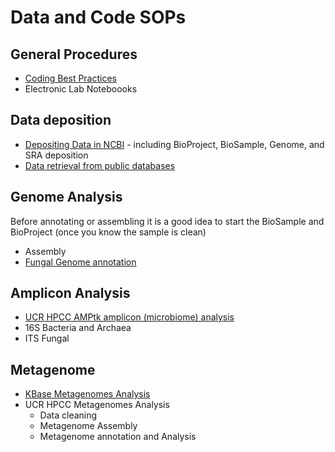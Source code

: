 # Data and Code SOPs

## General Procedures

* [Coding Best Practices](Best_Practices_Coding)
* Electronic Lab Noteboooks

## Data deposition

* [Depositing Data in NCBI](NCBI_deposit) - including BioProject, BioSample, Genome, and SRA deposition
* [Data retrieval from public databases](Data_retrieval)

## Genome Analysis
Before annotating or assembling it is a good idea to start the BioSample and BioProject (once you know the sample is clean)

* Assembly
* [Fungal Genome annotation](Fungal_Genome_annotation)


## Amplicon Analysis

* [UCR HPCC AMPtk amplicon (microbiome) analysis](AMPtk)
* 16S Bacteria and Archaea
* ITS Fungal

## Metagenome

* [KBase Metagenomes Analysis](KBase)
* UCR HPCC Metagenomes Analysis
  * Data cleaning
  * Metagenome Assembly
  * Metagenome annotation and Analysis
